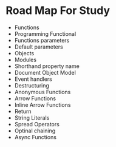 # Road Map For Study
- Functions
- Programming Functional
- Functions parameters
- Default parameters
- Objects
- Modules
- Shorthand property name
- Document Object Model
- Event handlers
- Destructuring
- Anonymous Functions
- Arrow Functions
- Inline Arrow Functions
- Return
- String Literals
- Spread Operators
- Optinal chaining
- Async Functions